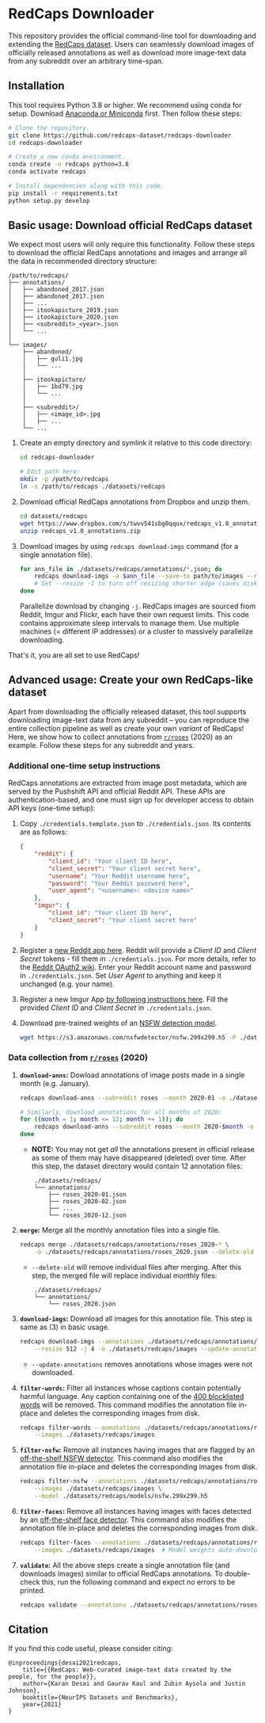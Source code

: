 # RedCaps Downloader

This repository provides the official command-line tool for downloading and extending the [RedCaps dataset](https://openreview.net/forum?id=VjJxBi1p9zh).
Users can seamlessly download images of officially released annotations as well as download more image-text data from any subreddit over an arbitrary time-span.

## Installation

This tool requires Python 3.8 or higher. We recommend using conda for setup.
Download [Anaconda or Miniconda](https://conda.io/docs/user-guide/install/download.html) first.
Then follow these steps:

```bash
# Clone the repository.
git clone https://github.com/redcaps-dataset/redcaps-downloader
cd redcaps-downloader

# Create a new conda environment.
conda create -n redcaps python=3.8
conda activate redcaps

# Install dependencies along with this code.
pip install -r requirements.txt
python setup.py develop
```

## Basic usage: Download official RedCaps dataset

We expect most users will only require this functionality.
Follow these steps to download the official RedCaps annotations and images
and arrange all the data in recommended directory structure:

```text
/path/to/redcaps/
├── annotations/
│   ├── abandoned_2017.json
│   ├── abandoned_2017.json
│   ├── ...
│   ├── itookapicture_2019.json
│   ├── itookapicture_2020.json
│   ├── <subreddit>_<year>.json
│   └── ...
│
└── images/
    ├── abandoned/
    │   ├── guli1.jpg
    |   └── ...
    │
    ├── itookapicture/
    │   ├── 1bd79.jpg
    |   └── ...
    │
    ├── <subreddit>/
    │   ├── <image_id>.jpg
    │   ├── ...
    └── ...
```

1. Create an empty directory and symlink it relative to this code directory:
    ```bash
    cd redcaps-downloader

    # Edit path here:
    mkdir -p /path/to/redcaps
    ln -s /path/to/redcaps ./datasets/redcaps
    ```

2. Download official RedCaps annotations from Dropbox and unzip them.
    ```bash
    cd datasets/redcaps
    wget https://www.dropbox.com/s/twvv541sbg0qqux/redcaps_v1.0_annotations.zip?dl=1
    unzip redcaps_v1.0_annotations.zip
    ```

3. Download images by using `redcaps download-imgs` command (for a single annotation file).
    ```bash
    for ann_file in ./datasets/redcaps/annotations/*.json; do
        redcaps download-imgs -a $ann_file --save-to path/to/images --resize 512 -j 4
        # Set --resize -1 to turn off resizing shorter edge (saves disk space).
    done
    ```
    Parallelize download by changing `-j`. RedCaps images are sourced from Reddit,
    Imgur and Flickr, each have their own request limits. This code contains
    approximate sleep intervals to manage them. Use multiple machines (= different
    IP addresses) or a cluster to massively parallelize downloading.

That's it, you are all set to use RedCaps!


## Advanced usage: Create your own RedCaps-like dataset

Apart from downloading the officially released dataset, this tool supports
downloading image-text data from any subreddit – you can reproduce the entire
collection pipeline as well as create your own _variant_ of RedCaps! Here,
we show how to collect annotations from [`r/roses`](https://reddit.com/r/roses)
(2020) as an example. Follow these steps for any subreddit and years.

### Additional one-time setup instructions

RedCaps annotations are extracted from image post metadata, which are served by
the Pushshift API and official Reddit API. These APIs are authentication-based,
and one must sign up for developer access to obtain API keys (one-time setup):

1. Copy `./credentials.template.json` to `./credentials.json`. Its contents are
   as follows:
    ```json
    {
        "reddit": {
            "client_id": "Your client ID here",
            "client_secret": "Your client secret here",
            "username": "Your Reddit username here",
            "password": "Your Reddit password here",
            "user_agent": "<username>: <device name>"
        },
        "imgur": {
            "client_id": "Your client ID here",
            "client_secret": "Your client secret here"
        }
    }
    ```

2. Register a [new Reddit app here](https://www.reddit.com/prefs/apps). Reddit
   will provide a _Client ID_ and _Client Secret_ tokens - fill them in
   `./credentials.json`. For more details, refer to the
   [Reddit OAuth2 wiki](https://github.com/reddit-archive/reddit/wiki/OAuth2).
   Enter your Reddit account name and password in `./credentials.json`. Set
    _User Agent_ to anything and keep it unchanged (e.g. your name).

3. Register a new Imgur App [by following instructions here](https://apidocs.imgur.com/).
   Fill the provided _Client ID_ and _Client Secret_ in `./credentials.json`.

4. Download pre-trained weights of an [NSFW detection model](https://github.com/gantman/nsfw_model).
    ```bash
    wget https://s3.amazonaws.com/nsfwdetector/nsfw.299x299.h5 -P ./datasets/redcaps/models
    ```

### Data collection from [`r/roses`](https://reddit.com/r/roses) (2020)

1. **`download-anns`:** Dowload annotations of image posts made in a single month
   (e.g. January).
    ```bash
    redcaps download-anns --subreddit roses --month 2020-01 -o ./datasets/redcaps/annotations

    # Similarly, download annotations for all months of 2020:
    for ((month = 1; month <= 12; month += 1)); do
        redcaps download-anns --subreddit roses --month 2020-$month -o ./datasets/redcaps/annotations
    done
    ```
    - **NOTE:** You may not get _all_ the annotations present in official release
      as some of them may have disappeared (deleted) over time. After this step,
      the dataset directory would contain 12 annotation files:
    ```text
        ./datasets/redcaps/
        └── annotations/
            ├── roses_2020-01.json
            ├── roses_2020-02.json
            ├── ...
            └── roses_2020-12.json
    ```

2. **`merge`:** Merge all the monthly annotation files into a single file.
    ```bash
    redcaps merge ./datasets/redcaps/annotations/roses_2020-* \
        -o ./datasets/redcaps/annotations/roses_2020.json --delete-old
    ```
    - `--delete-old` will remove individual files after merging. After this
      step, the merged file will replace individual monthly files:
    ```text
        ./datasets/redcaps/
        └── annotations/
            └── roses_2020.json
    ```

3. **`download-imgs`:** Download all images for this annotation file. This step
   is same as (3) in basic usage.
    ```bash
    redcaps download-imgs --annotations ./datasets/redcaps/annotations/roses_2020.json \
        --resize 512 -j 4 -o ./datasets/redcaps/images --update-annotations
    ```
   - `--update-annotations` removes annotations whose images were not downloaded.

4. **`filter-words`:** Filter all instances whose captions contain potentially
   harmful language. Any caption containing one of the
   [400 blocklisted words](https://github.com/LDNOOBW/List-of-Dirty-Naughty-Obscene-and-Otherwise-Bad-Words)
   will be removed. This command modifies the annotation file in-place and
   deletes the corresponding images from disk.
    ```bash
    redcaps filter-words --annotations ./datasets/redcaps/annotations/roses_2020.json \
        --images ./datasets/redcaps/images
    ```

5. **`filter-nsfw`:** Remove all instances having images that are flagged by an
   [off-the-shelf NSFW detector](https://github.com/gantman/nsfw-model). This
   command also modifies the annotation file in-place and deletes the corresponding
   images from disk.
    ```bash
    redcaps filter-nsfw --annotations ./datasets/redcaps/annotations/roses_2020.json \
        --images ./datasets/redcaps/images \
        --model ./datasets/redcaps/models/nsfw.299x299.h5
    ```

5. **`filter-faces`:** Remove all instances having images with faces detected by an
   [off-the-shelf face detector](https://github.com/redcaps-dataset/pytorch-retinaface).
   This command also modifies the annotation file in-place and deletes the
   corresponding images from disk.
    ```bash
    redcaps filter-faces --annotations ./datasets/redcaps/annotations/roses_2020.json \
        --images ./datasets/redcaps/images  # Model weights auto-downloaded
    ```

6. **`validate`:** All the above steps create a single annotation file (and downloads
   images) similar to official RedCaps annotations. To double-check this, run the
   following command and expect no errors to be printed.
    ```bash
    redcaps validate --annotations ./datasets/redcaps/annotations/roses_2020.json
    ```


## Citation

If you find this code useful, please consider citing:

```text
@inproceedings{desai2021redcaps,
    title={{RedCaps: Web-curated image-text data created by the people, for the people}},
    author={Karan Desai and Gaurav Kaul and Zubin Aysola and Justin Johnson},
    booktitle={NeurIPS Datasets and Benchmarks},
    year={2021}
}
```

